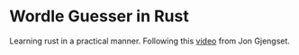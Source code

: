 # Wordle Guesser in Rust

Learning rust in a practical manner. Following this [video](https://www.youtube.com/watch?v=doFowk4xj7Q) from Jon Gjengset.
